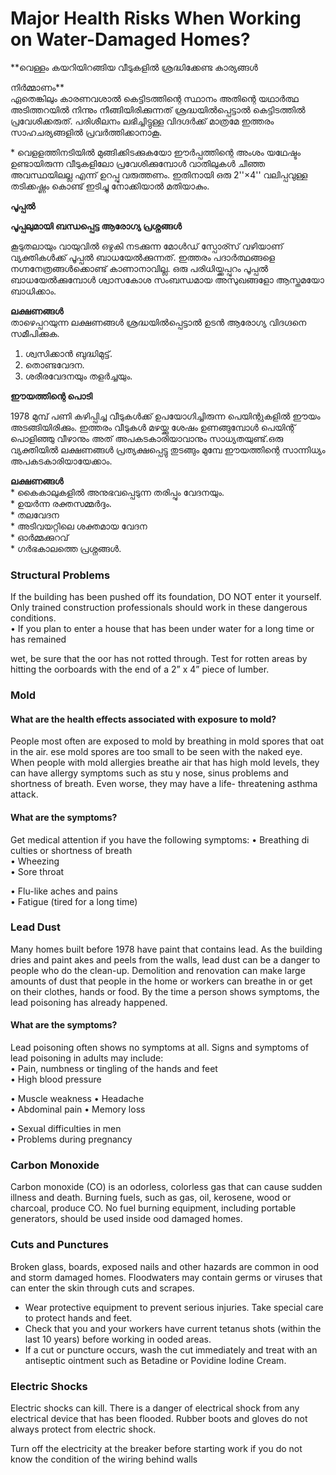 # Major Health Risks When Working on Water-Damaged Homes?

**വെള്ളം കയറിയിറങ്ങിയ വീടുകളിൽ ശ്രദ്ധിക്കേണ്ട കാര്യങ്ങൾ  

നിർമ്മാണം**  
ഏതെങ്കിലും കാരണവശാൽ കെട്ടിടത്തിന്റെ സ്ഥാനം അതിന്റെ യഥാർത്ഥ അടിത്തറയിൽ നിന്നും നീങ്ങിയിരിക്കുന്നത് ശ്രദ്ധയിൽപ്പെട്ടാൽ കെട്ടിടത്തിൽ  പ്രവേശിക്കരുത്. പരിശീലനം ലഭിച്ചിട്ടുള്ള വിദഗ്ദർക്ക് മാത്രമേ ഇത്തരം സാഹചര്യങ്ങളിൽ പ്രവർത്തിക്കാനാകൂ.


\* വെളളത്തിനടിയിൽ മുങ്ങിക്കിടക്കുകയോ ഈർപ്പത്തിന്റെ അംശം യഥേഷ്ടം ഉണ്ടായിരുന്ന വീടുകളിലോ പ്രവേശിക്കുമ്പോൾ വാതിലുകൾ ചീഞ്ഞ അവസ്ഥയിലല്ല എന്ന് ഉറപ്പു വരുത്തണം. ഇതിനായി ഒരു 2''×4'' വലിപ്പവുള്ള തടിക്കഷ്ണം കൊണ്ട് ഇടിച്ചു നോക്കിയാൽ മതിയാകും.


**പൂപ്പൽ**  

**പൂപ്പലുമായി ബന്ധപ്പെട്ട ആരോഗ്യ പ്രശ്നങ്ങൾ**  

കൂടുതലായും വായുവിൽ ഒഴുകി നടക്കുന്ന മോൾഡ് സ്പോര്സ് വഴിയാണ് വ്യക്തികൾക്ക് പൂപ്പൽ ബാധയേൽക്കുന്നത്. ഇത്തരം പദാർത്ഥങ്ങളെ നഗ്നനേത്രങ്ങൾക്കൊണ്ട് കാണാനാവില്ല. ഒരു പരിധിയ്ക്കപ്പുറം പൂപ്പൽ ബാധയേൽക്കുമ്പോൾ ശ്വാസകോശ സംബന്ധമായ അസുഖങ്ങളോ ആസ്തമയോ ബാധിക്കാം.  

**ലക്ഷണങ്ങൾ**  
താഴെപ്പറയുന്ന ലക്ഷണങ്ങൾ ശ്രദ്ധയിൽപ്പെട്ടാൽ ഉടൻ ആരോഗ്യ വിദഗ്ദനെ സമീപിക്കുക.  
1. ശ്വസിക്കാൻ ബുദ്ധിമുട്ട്.  
2. തൊണ്ടവേദന.  
3. ശരീരവേദനയും തളർച്ചയും.


**ഈയത്തിന്റെ പൊടി**  

1978 മുമ്പ് പണി കഴിപ്പിച്ച വീടുകൾക്ക് ഉപയോഗിച്ചിരുന്ന പെയിന്റുകളിൽ  ഈയം അടങ്ങിയിരിക്കും. ഇത്തരം വീടുകൾ മഴയ്ക്കു ശേഷം ഉണങ്ങുമ്പോൾ പെയിന്റ് പൊളിഞ്ഞു വീഴാനും അത് അപകടകാരിയാവാനും സാധ്യതയുണ്ട്.ഒരു വ്യക്തിയിൽ ലക്ഷണങ്ങൾ പ്രത്യക്ഷപ്പെട്ടു തുടങ്ങും മുമ്പേ ഈയത്തിന്റെ സാന്നിധ്യം അപകടകാരിയായേക്കാം.  

**ലക്ഷണങ്ങൾ**  
\* കൈകാലുകളിൽ അനുഭവപ്പെടുന്ന തരിപ്പും വേദനയും.  
\* ഉയർന്ന രക്തസമ്മർദ്ദം.  
\* തലവേദന  
\* അടിവയറ്റിലെ ശക്തമായ വേദന  
\* ഓർമ്മക്കുറവ്  
\* ഗർഭകാലത്തെ പ്രശ്നങ്ങൾ.

### Structural Problems

If the building has been pushed off its foundation, DO NOT enter it yourself. Only trained construction professionals should work in these dangerous conditions.  
• If you plan to enter a house that has been under water for a long time or has remained

wet, be sure that the oor has not rotted through. Test for rotten areas by hitting the oorboards with the end of a 2” x 4” piece of lumber.

### Mold

#### What are the health effects associated with exposure to mold?

People most often are exposed to mold by breathing in mold spores that oat in the air. ese mold spores are too small to be seen with the naked eye. When people with mold allergies breathe air that has high mold levels, they can have allergy symptoms such as stu y nose, sinus problems and shortness of breath. Even worse, they may have a life- threatening asthma attack.

#### What are the symptoms?

Get medical attention if you have the following symptoms: • Breathing di culties or shortness of breath  
• Wheezing  
• Sore throat

• Flu-like aches and pains  
• Fatigue \(tired for a long time\)

### Lead Dust

Many homes built before 1978 have paint that contains lead. As the building dries and paint akes and peels from the walls, lead dust can be a danger to people who do the clean-up. Demolition and renovation can make large amounts of dust that people in the home or workers can breathe in or get on their clothes, hands or food. By the time a person shows symptoms, the lead poisoning has already happened.

#### What are the symptoms?

Lead poisoning often shows no symptoms at all. Signs and symptoms of lead poisoning in adults may include:  
• Pain, numbness or tingling of the hands and feet  
• High blood pressure

• Muscle weakness • Headache  
• Abdominal pain • Memory loss

• Sexual difficulties in men  
• Problems during pregnancy

### Carbon Monoxide

Carbon monoxide \(CO\) is an odorless, colorless gas that can cause sudden illness and death. Burning fuels, such as gas, oil, kerosene, wood or charcoal, produce CO. No fuel burning equipment, including portable generators, should be used inside ood damaged homes.

### Cuts and Punctures

Broken glass, boards, exposed nails and other hazards are common in ood and storm damaged homes. Floodwaters may contain germs or viruses that can enter the skin through cuts and scrapes.

* Wear protective equipment to prevent serious injuries. Take special care to protect hands and feet.
* Check that you and your workers have current tetanus shots \(within the last 10 years\) before working in ooded areas.
* If a cut or puncture occurs, wash the cut immediately and treat with an antiseptic ointment such as Betadine or Povidine Iodine Cream.

### Electric Shocks

Electric shocks can kill. There is a danger of electrical shock from any electrical device that has been flooded. Rubber boots and gloves do not always protect from electric shock.

Turn off the electricity at the breaker before starting work if you do not know the condition of the wiring behind walls  
